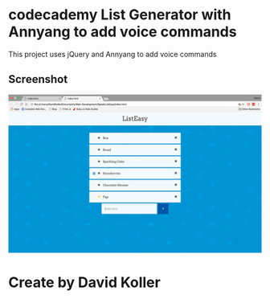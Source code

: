 codecademy List Generator with Annyang to add voice commands
=================================

This project uses jQuery and Annyang to add voice commands

## Screenshot
[![IMAGE ALT TEXT HERE](https://github.com/kolldavi/codeacadamy/blob/master/SpeakListEasy/ScreenShotSpeakListEasy.png?raw=true)](http://www.dkoller.com/codeacadamy/SpeakListEasy/index.html)



Create by David Koller
=======================
